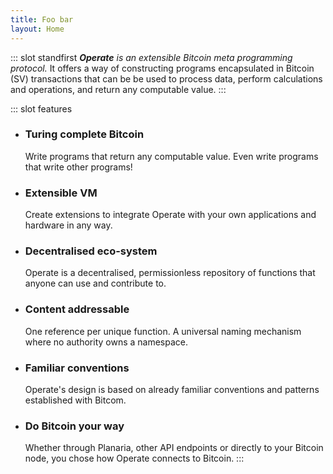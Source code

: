 ```yaml
---
title: Foo bar
layout: Home
---
```


::: slot standfirst
***Operate** is an extensible Bitcoin meta programming protocol.* It offers a way of constructing programs encapsulated in Bitcoin (SV) transactions that can be be used to process data, perform calculations and operations, and return any computable value.
:::

::: slot features
* ### Turing complete Bitcoin
  Write programs that return any computable value. Even write programs that write other programs!

* ### Extensible VM
  Create extensions to integrate Operate with your own applications and hardware in any way.

* ### Decentralised eco-system
  Operate is a decentralised, permissionless repository of functions that anyone can use and contribute to.

* ### Content addressable
  One reference per unique function. A universal naming mechanism where no authority owns a namespace.

* ### Familiar conventions
  Operate's design is based on already familiar conventions and patterns established with Bitcom.

* ### Do Bitcoin your way
  Whether through Planaria, other API endpoints or directly to your Bitcoin node, you chose how Operate connects to Bitcoin.
:::